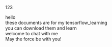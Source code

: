 123

hello <br> 
these documents are for my tensorflow_learning <br>
you can download them and learn   <br>
welcome to chat with me    <br>
May the force be with you!   <br>
